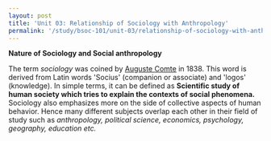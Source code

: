 ```yaml
---
layout: post
title: 'Unit 03: Relationship of Sociology with Anthropology'
permalink: '/study/bsoc-101/unit-03/relationship-of-sociology-with-anthropology.html'
---
```


**Nature of Sociology and Social anthropology**

The term *sociology* was coined by [Auguste Comte](/study/reference/people/auguste-comte) in 1838. This word is derived from Latin words 'Socius' (companion or associate) and 'logos' (knowledge). In simple terms, it can be defined as **Scientific study of human society which tries to explain the contexts of social phenomena.** Sociology also emphasizes more on the side of collective aspects of human behavior. Hence many different subjects overlap each other in their field of study such as *anthropology, political science, economics, psychology, geography, education etc.* 

